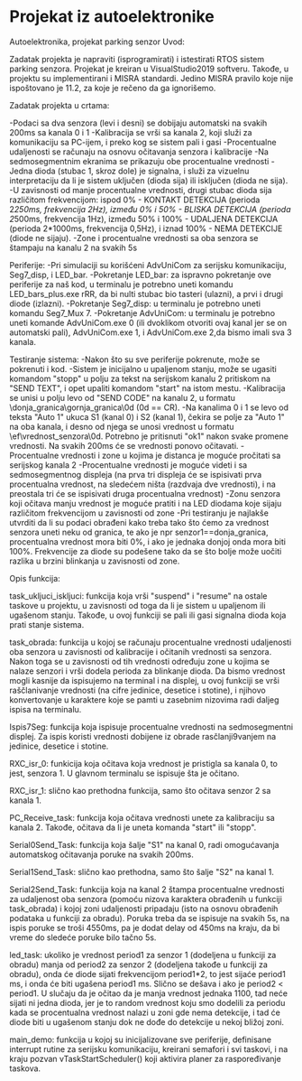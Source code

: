 # Projekat iz autoelektronike
 Autoelektronika, projekat parking senzor
Uvod:

Zadatak projekta je napraviti (isprogramirati) i istestirati RTOS sistem parking senzora. Projekat je kreiran u VisualStudio2019 softveru. Takođe, u projektu su implementirani i MISRA standardi. Jedino MISRA pravilo koje nije ispoštovano je 11.2, za koje je rečeno da ga ignorišemo.

Zadatak projekta u crtama:

-Podaci sa dva senzora (levi i desni) se dobijaju automatski na svakih 200ms sa kanala 0 i 1
-Kalibracija se vrši sa kanala 2, koji služi za komunikaciju sa PC-ijem, i preko kog se sistem pali i gasi
-Procentualne udaljenosti se računaju na osnovu očitavanja senzora i kalibracije
-Na sedmosegmentnim ekranima se prikazuju obe procentualne vrednosti
-Jedna dioda (stubac 1, skroz dole) je signalna, i služi za vizuelnu interpretaciju da li je sistem uključen (dioda sija) ili isključen (dioda ne sija).
-U zavisnosti od manje procentualne vrednosti, drugi stubac dioda sija različitom frekvencijom: ispod 0% - KONTAKT DETEKCIJA (perioda 2*250ms, frekvencija 2Hz), između 0% i 50% - BLISKA DETEKCIJA (perioda 2*500ms, frekvencija 1Hz), između 50% i 100% - UDALJENA DETEKCIJA (perioda 2*1000ms, frekvencija 0,5Hz), i iznad 100% - NEMA DETEKCIJE (diode ne sijaju).
-Zone i procentualne vrednosti sa oba senzora se štampaju na kanalu 2 na svakih 5s

Periferije:
-Pri simulaciji su korišćeni AdvUniCom za serijsku komunikaciju, Seg7_disp, i LED_bar. 
-Pokretanje LED_bar: za ispravno pokretanje ove periferije za naš kod, u terminalu je potrebno uneti komandu LED_bars_plus.exe rRR, da bi nulti stubac bio tasteri (ulazni), a prvi i drugi diode (izlazni).
-Pokretanje Seg7_disp: u terminalu je potrebno uneti komandu Seg7_Mux 7.
-Pokretanje AdvUniCom: u terminalu je potrebno uneti komande AdvUniCom.exe 0 (ili dvoklikom otvoriti ovaj kanal jer se on automatski pali), AdvUniCom.exe 1, i AdvUniCom.exe 2,da bismo imali sva 3 kanala.

Testiranje sistema:
-Nakon što su sve periferije pokrenute, može se pokrenuti i kod.
-Sistem je inicijalno u upaljenom stanju, može se ugasiti komandom "stopp" u polju za tekst na serijskom kanalu 2 pritiskom na "SEND TEXT", i opet upaliti komandom "start" na istom mestu. 
-Kalibracija se unisi u polju levo od "SEND CODE" na kanalu 2, u formatu \donja_granica\gornja_granica\0d (0d == CR).
-Na kanalima 0 i 1 se levo od teksta "Auto 1" ukuca S1 (kanal 0) i S2 (kanal 1), čekira se polje za "Auto 1" na oba kanala, i desno od njega se unosi vrednost u formatu \ef\vrednost_senzora\0d. Potrebno je pritisnuti "ok1" nakon svake promene vrednosti. Na svakih 200ms će se vrednosti ponovo očitavati. 
-Procentualne vrednosti i zone u kojima je distanca je moguće pročitati sa serijskog kanala 2
-Procentualne vrednosti je moguće videti i sa sedmosegmentnog displeja (na prva tri displeja će se ispisivati prva procentualna vrednost, na sledećem ništa (razdvaja dve vrednosti), i na preostala tri će se ispisivati druga procentualna vrednost)
-Zonu senzora koji očitava manju vrednost je moguće pratiti i na LED diodama koje sijaju različitom frekvencijom u zavisnosti od zone
-Pri testiranju je najlakše utvrditi da li su podaci obrađeni kako treba tako što ćemo za vrednost senzora uneti neku od granica, te ako je npr senzor1==donja_granica, procentualna vrednost mora biti 0%, i ako je jednaka donjoj onda mora biti 100%. Frekvencije za diode su podešene tako da se što bolje može uočiti razlika u brzini blinkanja u zavisnosti od zone.

Opis funkcija:

task_ukljuci_iskljuci: funkcija koja vrši "suspend" i "resume" na ostale taskove u projektu, u zavisnosti od toga da li je sistem u upaljenom ili ugašenom stanju. Takođe, u ovoj funkciji se pali ili gasi signalna dioda koja prati stanje sistema.

task_obrada: funkcija u kojoj se računaju procentualne vrednosti udaljenosti oba senzora u zavisnosti od kalibracije i očitanih vrednosti sa senzora. Nakon toga se u zavisnosti od tih vrednosti određuju zone u kojima se nalaze senzori i vrši dodela perioda za blinkanje dioda. Da bismo vrednost mogli kasnije da ispisujemo na terminal i na displej, u ovoj funkciji se vrši raščlanivanje vrednosti (na cifre jedinice, desetice i stotine), i njihovo konvertovanje u karaktere koje se pamti u zasebnim nizovima radi daljeg ispisa na terminalu.

Ispis7Seg: funkcija koja ispisuje procentualne vrednosti na sedmosegmentni displej. Za ispis koristi vrednosti dobijene iz obrade rasčlanji9vanjem na jedinice, desetice i stotine. 

RXC_isr_0: funkicija koja očitava koja vrednost je pristigla sa kanala 0, to jest, senzora 1. U glavnom terminalu se ispisuje šta je očitano.

RXC_isr_1: slično kao prethodna funkcija, samo što očitava senzor 2 sa kanala 1.

PC_Receive_task: funkcija koja očitava vrednosti unete za kalibraciju sa kanala 2. Takođe, očitava da li je uneta komanda "start" ili "stopp".

Serial0Send_Task: funkcija koja šalje "S1" na kanal 0, radi omogućavanja automatskog očitavanja poruke na svakih 200ms.

Serial1Send_Task: slično kao prethodna, samo što šalje "S2" na kanal 1.

Serial2Send_Task: funkcija koja na kanal 2 štampa procentualne vrednosti za udaljenost oba senzora (pomoću nizova karaktera obrađenih u funkciji task_obrada) i kojoj zoni udaljenosti pripadaju (isto na osnovu obrađenih podataka u funkciji za obradu). Poruka treba da se ispisuje na svakih 5s, na ispis poruke se troši 4550ms, pa je dodat delay od 450ms na kraju, da bi vreme do sledeće poruke bilo tačno 5s.

led_task: ukoliko je vrednost period1 za senzor 1 (dodeljena u funkciji za obradu) manja od period2 za senzor 2 (dodeljena takođe u funkciji za obradu), onda će diode sijati frekvencijom period1*2, to jest sijaće period1 ms, i onda će biti ugašena period1 ms. Slično se dešava i ako je period2 < period1. U slučaju da je očitao da je manja vrednost jednaka 1100, tad neće sijati ni jedna dioda, jer je to random vrednost koju smo dodelili za periodu kada se procentualna vrednost nalazi u zoni gde nema detekcije, i tad će diode biti u ugašenom stanju dok ne dođe do detekcije u nekoj bližoj zoni.

main_demo: funkcija u kojoj su inicijalizovane sve periferije, definisane interrupt rutine za serijsku komunikaciju, kreirani semafori i svi taskovi, i na kraju pozvan vTaskStartScheduler() koji aktivira planer za raspoređivanje taskova.
